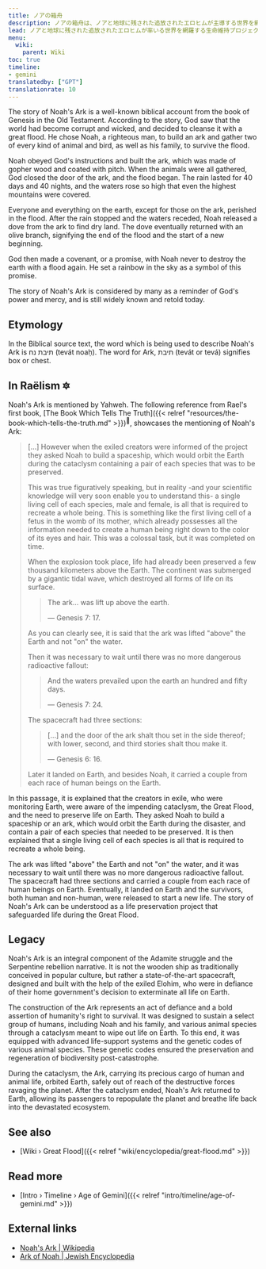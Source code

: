 ```yaml
---
title: ノアの箱舟
description: ノアの箱舟は、ノアと地球に残された追放されたエロヒムが主導する世界を網羅する生命維持プロジェクトで、最終的には大洪水として知られる大洪水の間に地球を周回する宇宙船によって具現化され、エロヒミアの創造物のほぼすべてが守られています。
lead: ノアと地球に残された追放されたエロヒムが率いる世界を網羅する生命維持プロジェクトは、最終的には大洪水として知られる大災害の間に地球を周回する宇宙船によって具現化され、エロヒミアンの創造物のほぼすべてが守られました。
menu:
  wiki:
    parent: Wiki
toc: true
timeline:
- gemini
translatedby: ["GPT"]
translationrate: 10
---
```


The story of Noah's Ark is a well-known biblical account from the book of Genesis in the Old Testament. According to the story, God saw that the world had become corrupt and wicked, and decided to cleanse it with a great flood. He chose Noah, a righteous man, to build an ark and gather two of every kind of animal and bird, as well as his family, to survive the flood.

Noah obeyed God's instructions and built the ark, which was made of gopher wood and coated with pitch. When the animals were all gathered, God closed the door of the ark, and the flood began. The rain lasted for 40 days and 40 nights, and the waters rose so high that even the highest mountains were covered.

Everyone and everything on the earth, except for those on the ark, perished in the flood. After the rain stopped and the waters receded, Noah released a dove from the ark to find dry land. The dove eventually returned with an olive branch, signifying the end of the flood and the start of a new beginning.

God then made a covenant, or a promise, with Noah never to destroy the earth with a flood again. He set a rainbow in the sky as a symbol of this promise.

The story of Noah's Ark is considered by many as a reminder of God's power and mercy, and is still widely known and retold today.

## Etymology

In the Biblical source text, the word which is being used to describe Noah's Ark is תיבת נח (tevát noaḥ). The word for Ark, תיבת (tevát or tevá) signifies box or chest.

## In Raëlism 🔯

Noah's Ark is mentioned by Yahweh. The following reference from Rael's first book, [The Book Which Tells The Truth]({{< relref "resources/the-book-which-tells-the-truth.md" >}})<sup>📖</sup>, showcases the mentioning of Noah's Ark:

> [...] However when the exiled creators were informed of the project they asked Noah to build a spaceship, which would orbit the Earth during the cataclysm containing a pair of each species that was to be preserved.
>
> This was true figuratively speaking, but in reality -and your scientific knowledge will very soon enable you to understand this- a single living cell of each species, male and female, is all that is required to recreate a whole being. This is something like the first living cell of a fetus in the womb of its mother, which already possesses all the information needed to create a human being right down to the color of its eyes and hair. This was a colossal task, but it was completed on time.
>
> When the explosion took place, life had already been preserved a few thousand kilometers above the Earth. The continent was submerged by a gigantic tidal wave, which destroyed all forms of life on its surface.
>
>> The ark... was lift up above the earth.
>>
>> — Genesis 7: 17.
>
> As you can clearly see, it is said that the ark was lifted "above" the Earth and not "on" the water.
>
> Then it was necessary to wait until there was no more dangerous radioactive fallout:
>
>> And the waters prevailed upon the earth an hundred and fifty days.
>>
>> — Genesis 7: 24.
>
> The spacecraft had three sections:
>
>> [...] and the door of the ark shalt thou set in the side thereof; with lower, second, and third stories shalt thou make it.
>>
>> — Genesis 6: 16.
>
> Later it landed on Earth, and besides Noah, it carried a couple from each race of human beings on the Earth.

In this passage, it is explained that the creators in exile, who were monitoring Earth, were aware of the impending cataclysm, the Great Flood, and the need to preserve life on Earth. They asked Noah to build a spaceship or an ark, which would orbit the Earth during the disaster, and contain a pair of each species that needed to be preserved. It is then explained that a single living cell of each species is all that is required to recreate a whole being.

The ark was lifted "above" the Earth and not "on" the water, and it was necessary to wait until there was no more dangerous radioactive fallout. The spacecraft had three sections and carried a couple from each race of human beings on Earth. Eventually, it landed on Earth and the survivors, both human and non-human, were released to start a new life. The story of Noah's Ark can be understood as a life preservation project that safeguarded life during the Great Flood.

## Legacy

Noah's Ark is an integral component of the Adamite struggle and the Serpentine rebellion narrative. It is not the wooden ship as traditionally conceived in popular culture, but rather a state-of-the-art spacecraft, designed and built with the help of the exiled Elohim, who were in defiance of their home government's decision to exterminate all life on Earth.

The construction of the Ark represents an act of defiance and a bold assertion of humanity's right to survival. It was designed to sustain a select group of humans, including Noah and his family, and various animal species through a cataclysm meant to wipe out life on Earth. To this end, it was equipped with advanced life-support systems and the genetic codes of various animal species. These genetic codes ensured the preservation and regeneration of biodiversity post-catastrophe.

During the cataclysm, the Ark, carrying its precious cargo of human and animal life, orbited Earth, safely out of reach of the destructive forces ravaging the planet. After the cataclysm ended, Noah's Ark returned to Earth, allowing its passengers to repopulate the planet and breathe life back into the devastated ecosystem.

## See also

- [Wiki › Great Flood]({{< relref "wiki/encyclopedia/great-flood.md" >}})

## Read more

- [Intro › Timeline › Age of Gemini]({{< relref "intro/timeline/age-of-gemini.md" >}})

## External links

- [Noah\'s Ark | Wikipedia](https://en.wikipedia.org/wiki/Noah%27s_Ark)
- [Ark of Noah | Jewish Encyclopedia](https://www.jewishencyclopedia.com/articles/1780-ark-of-noah)
